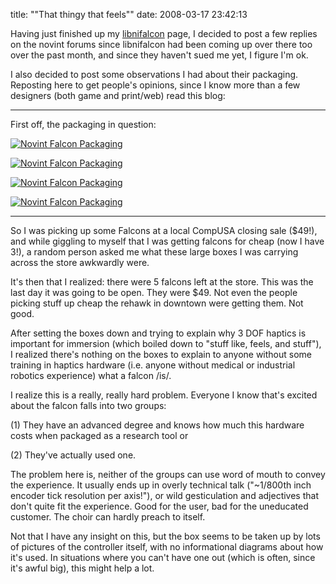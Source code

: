 title: "\"That thingy that feels\""
date: 2008-03-17 23:42:13 

Having just finished up my [libnifalcon][1] page, I decided to post a few replies on the novint forums since libnifalcon had been coming up over there too over the past month, and since they haven't sued me yet, I figure I'm ok.

I also decided to post some observations I had about their packaging. Reposting here to get people's opinions, since I know more than a few designers (both game and print/web) read this blog:

* * *

First off, the packaging in question:

[![Novint Falcon Packaging][2]][3]

[![Novint Falcon Packaging][4]][5]

[![Novint Falcon Packaging][6]][7]

[![Novint Falcon Packaging][8]][9]

* * *

So I was picking up some Falcons at a local CompUSA closing sale ($49!), and while giggling to myself that I was getting falcons for cheap (now I have 3!), a random person asked me what these large boxes I was carrying across the store awkwardly were.

It's then that I realized: there were 5 falcons left at the store. This was the last day it was going to be open. They were $49. Not even the people picking stuff up cheap the rehawk in downtown were getting them. Not good. 

After setting the boxes down and trying to explain why 3 DOF haptics is important for immersion (which boiled down to "stuff like, feels, and stuff"), I realized there's nothing on the boxes to explain to anyone without some training in haptics hardware (i.e. anyone without medical or industrial robotics experience) what a falcon /is/. 

I realize this is a really, really hard problem. Everyone I know that's excited about the falcon falls into two groups:

(1) They have an advanced degree and knows how much this hardware costs when packaged as a research tool or

(2) They've actually used one.

The problem here is, neither of the groups can use word of mouth to convey the experience. It usually ends up in overly technical talk ("~1/800th inch encoder tick resolution per axis!"), or wild gesticulation and adjectives that don't quite fit the experience. Good for the user, bad for the uneducated customer. The choir can hardly preach to itself.

Not that I have any insight on this, but the box seems to be taken up by lots of pictures of the controller itself, with no informational diagrams about how it's used. In situations where you can't have one out (which is often, since it's awful big), this might help a lot.

   [1]: http://libnifalcon.sourceforge.net
   [2]: https://farm3.static.flickr.com/2148/2342792096_3bd54159cc_m.jpg
   [3]: https://www.flickr.com/photos/qdot76367/2342792096/ (Novint Falcon Packaging by qdot76367, on Flickr)
   [4]: https://farm4.static.flickr.com/3177/2342792496_d9a2929660_m.jpg
   [5]: https://www.flickr.com/photos/qdot76367/2342792496/ (Novint Falcon Packaging by qdot76367, on Flickr)
   [6]: https://farm4.static.flickr.com/3045/2342792768_4a8524150e_m.jpg
   [7]: https://www.flickr.com/photos/qdot76367/2342792768/ (Novint Falcon Packaging by qdot76367, on Flickr)
   [8]: https://farm3.static.flickr.com/2132/2341964071_4544e2965d_m.jpg
   [9]: https://www.flickr.com/photos/qdot76367/2341964071/ (Novint Falcon Packaging by qdot76367, on Flickr)

